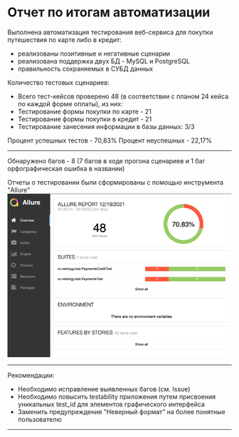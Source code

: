 # Отчет по итогам автоматизации

Выполнена автоматизация тестирования веб-сервиса для покупки путешествия по карте либо в кредит:
* реализованы позитивные и негативные сценарии 
* реализована поддержка двух БД - MySQL и PostgreSQL
* правильность сохраняемых в СУБД данных

Количество тестовых сценариев:
* Всего тест-кейсов проверено 48 (в соответствии с планом 24 кейса по каждой форме оплаты), из них:
* Тестирование формы покупки по карте - 21 
* Тестирование формы покупки в кредит - 21
* Тестирование занесения информации в базы данных: 3/3

Процент успешных тестов - 70,83%
Процент неуспешных - 22,17%
___
Обнаружено багов - 8 (7 багов в ходе прогона сценариев и 1 баг орфографическая ошибка в названии)

Отчеты о тестировании были сформированы с помощью инструмента "Allure"
![img.png](img.png)
____

Рекомендации:

* Необходимо исправление выявленных багов (см. Issue)
* Необходимо повысить testability приложения путем присвоения уникальных test_id для элементов графического интерфейса
* Заменить предупреждения "Неверный формат" на более понятные пользователю
____
